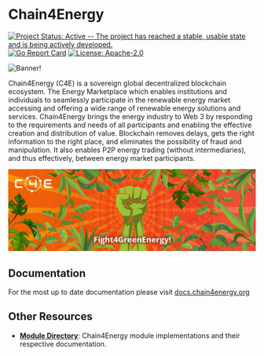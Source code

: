 # Chain4Energy
[![Project Status: Active -- The project has reached a stable, usable
state and is being actively
developed.](https://img.shields.io/badge/repo%20status-Active-green.svg?style=flat-square)](https://www.repostatus.org/#active)
[![Go Report
Card](https://goreportcard.com/badge/github.com/chain4energy/c4e-chain?style=flat-square)](https://goreportcard.com/report/github.com/chain4energy/c4e-chain)
[![License:
Apache-2.0](https://img.shields.io/github/license/chain4energy/c4e-chain?.svg?style=flat-square)](https://github.com/chain4energy/c4e-chain/blob/master/LICENCE)


![Banner!](https://i.ibb.co/xSf0KDj/c4e-logo-light.png)

Chain4Energy (C4E) is a sovereign global decentralized blockchain ecosystem. The Energy Marketplace which enables institutions and individuals to seamlessly participate in the renewable energy market accessing and offering a wide range of renewable energy solutions and services.
Chain4Energy brings the energy industry to Web 3 by responding to the requirements and needs of all participants and enabling the effective creation and distribution of value. Blockchain removes delays, gets the right information to the right place, and eliminates the possibility of fraud and manipulation. It also enables P2P energy trading (without intermediaries), and thus effectively, between energy market participants.

![Banner!](./assets/banner.jpg)

## Documentation

For the most up to date documentation please visit
[docs.chain4energy.org](https://docs.chain4energy.org/)

## Other Resources

* **[Module Directory](../x/)**: Chain4Energy module implementations and their respective documentation.
